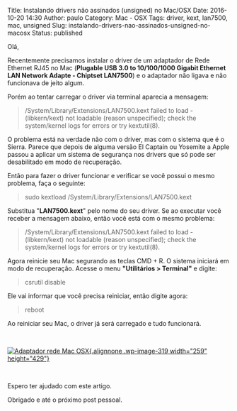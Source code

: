 Title: Instalando drivers não assinados (unsigned) no Mac/OSX
Date: 2016-10-20 14:30
Author: paulo
Category: Mac - OSX
Tags: driver, kext, lan7500, mac, unsigned
Slug: instalando-drivers-nao-assinados-unsigned-no-macosx
Status: published

Olá,

Recentemente precisamos instalar o driver de um adaptador de Rede Ethernet RJ45 no Mac (**Plugable USB 3.0 to 10/100/1000 Gigabit Ethernet LAN Network Adapte - Chiptset LAN7500**) e o adaptador não ligava e não funcionava de jeito algum.

Porém ao tentar carregar o driver via terminal aparecia a mensagem:

> /System/Library/Extensions/LAN7500.kext failed to load - (libkern/kext) not loadable (reason unspecified); check the system/kernel logs for errors or try kextutil(8).

O problema está na verdade não com o driver, mas com o sistema que é o Sierra. Parece que depois de alguma versão El Captain ou Yosemite a Apple passou a aplicar um sistema de segurança nos drivers que só pode ser desabilitado em modo de recuperação.

Então para fazer o driver funcionar e verificar se você possui o mesmo problema, faça o seguinte:

> sudo kextload /System/Library/Extensions/LAN7500.kext

Substitua "**LAN7500.kext**" pelo nome do seu driver. Se ao executar você receber a mensagem abaixo, então você está com o mesmo problema:

> /System/Library/Extensions/LAN7500.kext failed to load - (libkern/kext) not loadable (reason unspecified); check the system/kernel logs for errors or try kextutil(8).

Agora reinicie seu Mac segurando as teclas CMD + R. O sistema iniciará em modo de recuperação. Acesse o menu **"Utilitários \> Terminal"** e digite:

> csrutil disable

Ele vai informar que você precisa reiniciar, então digite agora:

> reboot

Ao reiniciar seu Mac, o driver já será carregado e tudo funcionará.

 

[![Adaptador rede Mac OSX](http://pcoutinho.com/wp-content/uploads/2016/10/adaptador-rede-macosx.jpg){.alignnone .wp-image-319 width="259" height="429"}](http://pcoutinho.com/wp-content/uploads/2016/10/adaptador-rede-macosx.jpg)

 

Espero ter ajudado com este artigo.

Obrigado e até o próximo post pessoal.

